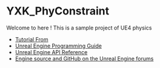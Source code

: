YXK_PhyConstraint
=============

Welcome to here ! 
This is a sample project of UE4 physics
* [Tutorial From](https://www.youtube.com/watch?v=Or4h_dYU8d8)
* [Unreal Engine Programming Guide](https://docs.unrealengine.com/latest/INT/Programming/index.html)
* [Unreal Engine API Reference](https://docs.unrealengine.com/latest/INT/API/index.html)
* [Engine source and GitHub on the Unreal Engine forums](https://forums.unrealengine.com/forumdisplay.php?1-Development-Discussion)
